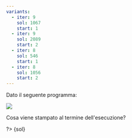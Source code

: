 ```yaml
---
variants:
  - iter: 9
    sol: 1067
    start: 1
  - iter: 9
    sol: 2089
    start: 2
  - iter: 8
    sol: 546
    start: 1
  - iter: 8
    sol: 1056
    start: 2
---
```


Dato il seguente programma:

![](es6-{start}-{iter}.svg?s=2)

Cosa viene stampato al termine dell'esecuzione?

?> {sol}
